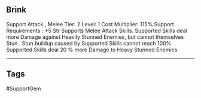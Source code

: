 ## Brink
Support
Attack , Melee
Tier: 2
Level: 1
Cost Multiplier: 115%
Support Requirements : +5 Str
Supports Melee Attack Skills. Supported Skills deal more Damage against Heavily Stunned Enemies, but cannot themselves Stun .
Stun buildup caused by Supported Skills cannot reach 100%
Supported Skills deal 20 % more Damage to Heavy Stunned Enemies

---
## Tags
#SupportGem
